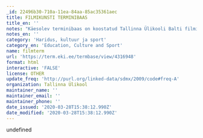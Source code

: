 ```yaml
---
_id: 22496b30-710a-11ea-84aa-85ac35361aec
title: FILMIKUNSTI TERMINIBAAS
title_en: ''
notes: "Käesolev terminibaas on koostatud Tallinna Ülikooli Balti filmi, meedia, kunstide ja kommunikatsiooni instituudi filmikunsti terminikomisjoni poolt. Filmikunsti terminikomisjoni liikmed on Veiko Vaatmann, Margit Maran, Jaak Lõhmus, Hagi Šein, Toomas Sääs ja Elen Lotman. Lisaks sellele on terminibaasi loomisse kaasatud eksperdina Margit Keerdo-Dawson ja John Bernstein. 2019. aasta alguseks valmib terminibaasi stsenaristika (sh narratoloogia ja dramaturgia) ning filmitootmise osa. Perioodil 2019-2020 keskendub terminikomisjon filmirežii, operaatoritöö, helirežii, montaaži ja kunstiosakonna terminitele. Täpsemalt saab tutvuda filmikunsti terminikomisjoni tööga aadressil filmterm.com\r\n\r\nKokku 1267 terminit.\r\nKeeled: en, et, fi, lv, pt, fr."
notes_en: ''
category: 'Haridus, kultuur ja sport'
category_en: 'Education, Culture and Sport'
name: filmterm
url: 'https://term.eki.ee/termbase/view/4316948'
format: html
interactive: 'FALSE'
license: OTHER
update_freq: 'http://purl.org/linked-data/sdmx/2009/code#freq-A'
organization: Tallinna Ülikool
maintainer_name: ''
maintainer_email: ''
maintainer_phone: ''
date_issued: '2020-03-28T15:38:12.990Z'
date_modified: '2020-03-28T15:38:12.990Z'
---
```

undefined
